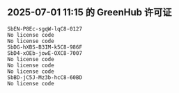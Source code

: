 ## 2025-07-01 11:15 的 GreenHub 许可证
```
SbEN-P8Ec-sgqW-lqC8-0127
No license code
No license code
SbDG-hXBS-B3IM-k5C8-986F
SbD4-xOEb-jowE-OXC8-7007
No license code
No license code
No license code
SbBD-jC5J-Mz3b-hcC8-60BD
No license code
```
